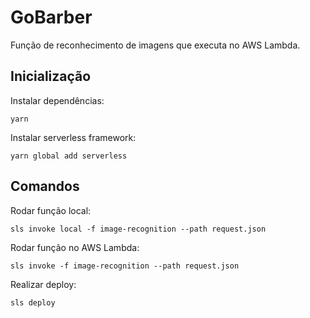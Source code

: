# GoBarber

Função de reconhecimento de imagens que executa no AWS Lambda.

## Inicialização

Instalar dependências:
```
yarn
```
Instalar serverless framework:
```
yarn global add serverless
```

## Comandos

Rodar função local:
```
sls invoke local -f image-recognition --path request.json
```
Rodar função no AWS Lambda:
```
sls invoke -f image-recognition --path request.json 
```
Realizar deploy:
```
sls deploy
```